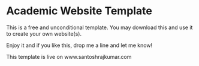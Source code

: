 <h1>Academic Website Template</h1>

<p>This is a free and unconditional template. You may download this and use it to create your own website(s).</p>

<p>Enjoy it and if you like this, drop me a line and let me know!</p>

<p>This template is live on www.santoshrajkumar.com</p>
